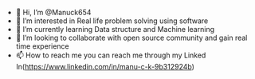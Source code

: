 - 👋 Hi, I’m @Manuck654
- 👀 I’m interested in Real life problem solving using software
- 🌱 I’m currently learning Data structure and Machine learning
- 💞️ I’m looking to collaborate with open source community and gain real time experience
- 📫 How to reach me you can reach me through my Linked In(https://www.linkedin.com/in/manu-c-k-9b312924b) 

